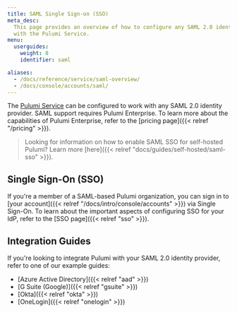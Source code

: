 ```yaml
---
title: SAML Single Sign-on (SSO)
meta_desc:
  This page provides an overview of how to configure any SAML 2.0 identity provider
  with the Pulumi Service.
menu:
  userguides:
    weight: 8
    identifier: saml

aliases:
  - /docs/reference/service/saml-overview/
  - /docs/console/accounts/saml/
---
```


The [Pulumi Service](https://app.pulumi.com) can be configured to work with any SAML 2.0 identity provider. SAML support requires Pulumi Enterprise. To learn more about the capabilities of Pulumi Enterprise, refer to the [pricing page]({{< relref "/pricing" >}}).

> Looking for information on how to enable SAML SSO for self-hosted Pulumi? Learn more [here]({{< relref "docs/guides/self-hosted/saml-sso" >}}).

## Single Sign-On (SSO)

If you're a member of a SAML-based Pulumi organization, you can sign in to [your account]({{< relref "/docs/intro/console/accounts" >}}) via Single Sign-On. To learn about the important aspects of configuring SSO for your IdP, refer to the [SSO page]({{< relref "sso" >}}).

## Integration Guides

If you're looking to integrate Pulumi with your SAML 2.0 identity provider, refer to one of our example guides:

- [Azure Active Directory]({{< relref "aad" >}})
- [G Suite (Google)]({{< relref "gsuite" >}})
- [Okta]({{< relref "okta" >}})
- [OneLogin]({{< relref "onelogin" >}})
